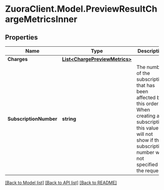 # ZuoraClient.Model.PreviewResultChargeMetricsInner

## Properties

Name | Type | Description | Notes
------------ | ------------- | ------------- | -------------
**Charges** | [**List&lt;ChargePreviewMetrics&gt;**](ChargePreviewMetrics.md) |  | [optional] 
**SubscriptionNumber** | **string** | The number of the subscription that has been affected by this order. When creating a subscription, this value will not show if the subscription number was not specified in the request. | [optional] 

[[Back to Model list]](../README.md#documentation-for-models) [[Back to API list]](../README.md#documentation-for-api-endpoints) [[Back to README]](../README.md)

